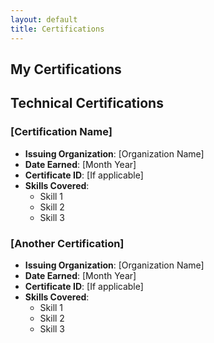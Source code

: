 ```yaml
---
layout: default
title: Certifications
---
```


## My Certifications

## Technical Certifications

### [Certification Name]

- **Issuing Organization**: [Organization Name]
- **Date Earned**: [Month Year]
- **Certificate ID**: [If applicable]
- **Skills Covered**:
  - Skill 1
  - Skill 2
  - Skill 3

### [Another Certification]

- **Issuing Organization**: [Organization Name]
- **Date Earned**: [Month Year]
- **Certificate ID**: [If applicable]
- **Skills Covered**:
  - Skill 1
  - Skill 2
  - Skill 3
